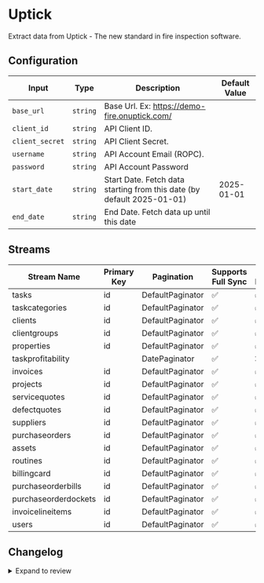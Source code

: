 # Uptick
Extract data from Uptick - The new standard in fire inspection software.

## Configuration

| Input | Type | Description | Default Value |
|-------|------|-------------|---------------|
| `base_url` | `string` | Base Url. Ex: https://demo-fire.onuptick.com/ |  |
| `client_id` | `string` | API Client ID.  |  |
| `client_secret` | `string` | API Client Secret.  |  |
| `username` | `string` | API Account Email (ROPC).  |  |
| `password` | `string` | API Account Password  |  |
| `start_date` | `string` | Start Date. Fetch data starting from this date (by default 2025-01-01) | 2025-01-01 |
| `end_date` | `string` | End Date. Fetch data up until this date |  |

## Streams
| Stream Name | Primary Key | Pagination | Supports Full Sync | Supports Incremental |
|-------------|-------------|------------|---------------------|----------------------|
| tasks | id | DefaultPaginator | ✅ |  ✅  |
| taskcategories | id | DefaultPaginator | ✅ |  ✅  |
| clients | id | DefaultPaginator | ✅ |  ✅  |
| clientgroups | id | DefaultPaginator | ✅ |  ✅  |
| properties | id | DefaultPaginator | ✅ |  ✅  |
| taskprofitability |  | DatePaginator | ✅ |  ❌ |
| invoices | id | DefaultPaginator | ✅ |  ✅  |
| projects | id | DefaultPaginator | ✅ |  ✅  |
| servicequotes | id | DefaultPaginator | ✅ |  ✅  |
| defectquotes | id | DefaultPaginator | ✅ |  ✅  |
| suppliers | id | DefaultPaginator | ✅ |  ✅  |
| purchaseorders | id | DefaultPaginator | ✅ |  ✅  |
| assets | id | DefaultPaginator | ✅ |  ✅  |
| routines | id | DefaultPaginator | ✅ |  ✅  |
| billingcard | id | DefaultPaginator | ✅ |  ✅  |
| purchaseorderbills | id | DefaultPaginator | ✅ |  ✅  |
| purchaseorderdockets | id | DefaultPaginator | ✅ |  ✅  |
| invoicelineitems | id | DefaultPaginator | ✅ |  ✅  |
| users | id  | DefaultPaginator | ✅ |  ✅  |

## Changelog

<details>
  <summary>Expand to review</summary>

| Version          | Date              | Pull Request | Subject        |
|------------------|-------------------|--------------|----------------|
| 0.0.11 | 2025-08-14 | [64942](https://github.com/airbytehq/airbyte/pull/65061) | Add users and task profitability streams |
| 0.0.10 | 2025-08-14 | [64942](https://github.com/airbytehq/airbyte/pull/64942) | Fix docker image entrypoint for platform syncs |
| 0.0.9 | 2025-08-13 | [64170](https://github.com/airbytehq/airbyte/pull/64170) | adds cursor pagination, incremental sync and rate limiting |
| 0.0.8 | 2025-08-09 | [64845](https://github.com/airbytehq/airbyte/pull/64845) | Update dependencies |
| 0.0.7 | 2025-08-02 | [64403](https://github.com/airbytehq/airbyte/pull/64403) | Update dependencies |
| 0.0.6 | 2025-07-26 | [64055](https://github.com/airbytehq/airbyte/pull/64055) | Update dependencies |
| 0.0.5 | 2025-07-20 | [63685](https://github.com/airbytehq/airbyte/pull/63685) | Update dependencies |
| 0.0.4 | 2025-07-12 | [63165](https://github.com/airbytehq/airbyte/pull/63165) | Update dependencies |
| 0.0.3 | 2025-07-05 | [62739](https://github.com/airbytehq/airbyte/pull/62739) | Update dependencies |
| 0.0.2 | 2025-06-28 | [62220](https://github.com/airbytehq/airbyte/pull/62220) | Update dependencies |
| 0.0.1 | 2025-06-10 | | Initial release by [@sajarin](https://github.com/sajarin) via Connector Builder |

</details>
